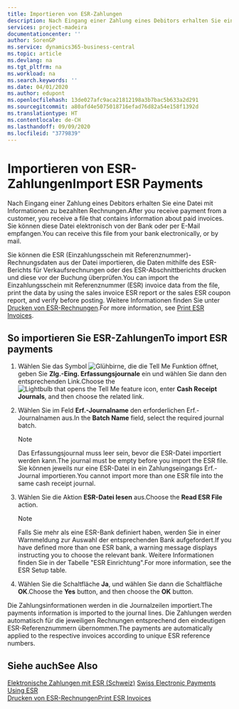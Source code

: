 ```yaml
---
title: Importieren von ESR-Zahlungen
description: Nach Eingang einer Zahlung eines Debitors erhalten Sie eine Datei mit Informationen zu bezahlten Rechnungen. Sie können diese Datei elektronisch von der Bank oder per E-Mail empfangen.
services: project-madeira
documentationcenter: ''
author: SorenGP
ms.service: dynamics365-business-central
ms.topic: article
ms.devlang: na
ms.tgt_pltfrm: na
ms.workload: na
ms.search.keywords: ''
ms.date: 04/01/2020
ms.author: edupont
ms.openlocfilehash: 13de027afc9aca21812198a3b7bac5b633a2d291
ms.sourcegitcommit: a80afd4e5075018716efad76d82a54e158f1392d
ms.translationtype: HT
ms.contentlocale: de-CH
ms.lasthandoff: 09/09/2020
ms.locfileid: "3779839"
---
```

# <a name="import-esr-payments"></a><span data-ttu-id="8fd48-104">Importieren von ESR-Zahlungen</span><span class="sxs-lookup"><span data-stu-id="8fd48-104">Import ESR Payments</span></span>
<span data-ttu-id="8fd48-105">Nach Eingang einer Zahlung eines Debitors erhalten Sie eine Datei mit Informationen zu bezahlten Rechnungen.</span><span class="sxs-lookup"><span data-stu-id="8fd48-105">After you receive payment from a customer, you receive a file that contains information about paid invoices.</span></span> <span data-ttu-id="8fd48-106">Sie können diese Datei elektronisch von der Bank oder per E-Mail empfangen.</span><span class="sxs-lookup"><span data-stu-id="8fd48-106">You can receive this file from your bank electronically, or by mail.</span></span>  

<span data-ttu-id="8fd48-107">Sie können die ESR (Einzahlungsschein mit Referenznummer)-Rechnungsdaten aus der Datei importieren, die Daten mithilfe des ESR-Berichts für Verkaufsrechnungen oder des ESR-Abschnittberichts drucken und diese vor der Buchung überprüfen.</span><span class="sxs-lookup"><span data-stu-id="8fd48-107">You can import the Einzahlungsschein mit Referenznummer (ESR) invoice data from the file, print the data by using the sales invoice ESR report or the sales ESR coupon report, and verify before posting.</span></span> <span data-ttu-id="8fd48-108">Weitere Informationen finden Sie unter [Drucken von ESR-Rechnungen](how-to-print-esr-invoices.md).</span><span class="sxs-lookup"><span data-stu-id="8fd48-108">For more information, see [Print ESR Invoices](how-to-print-esr-invoices.md).</span></span>  

## <a name="to-import-esr-payments"></a><span data-ttu-id="8fd48-109">So importieren Sie ESR-Zahlungen</span><span class="sxs-lookup"><span data-stu-id="8fd48-109">To import ESR payments</span></span>  

1.  <span data-ttu-id="8fd48-110">Wählen Sie das Symbol ![Glühbirne, die die Tell Me Funktion öffnet](../../media/ui-search/search_small.png "Tell me-Funktion"), geben Sie **Zlg.-Eing. Erfassungsjournale** ein und wählen Sie dann den entsprechenden Link.</span><span class="sxs-lookup"><span data-stu-id="8fd48-110">Choose the ![Lightbulb that opens the Tell Me feature](../../media/ui-search/search_small.png "Tell me what you want to do") icon, enter **Cash Receipt Journals**, and then choose the related link.</span></span>  
2.  <span data-ttu-id="8fd48-111">Wählen Sie im Feld **Erf.-Journalname** den erforderlichen Erf.-Journalnamen aus.</span><span class="sxs-lookup"><span data-stu-id="8fd48-111">In the **Batch Name** field, select the required journal batch.</span></span>  

    > [!NOTE]  
    >  <span data-ttu-id="8fd48-112">Das Erfassungsjournal muss leer sein, bevor die ESR-Datei importiert werden kann.</span><span class="sxs-lookup"><span data-stu-id="8fd48-112">The journal must be empty before you import the ESR file.</span></span> <span data-ttu-id="8fd48-113">Sie können jeweils nur eine ESR-Datei in ein Zahlungseingangs Erf.-Journal importieren.</span><span class="sxs-lookup"><span data-stu-id="8fd48-113">You cannot import more than one ESR file into the same cash receipt journal.</span></span>  

3.  <span data-ttu-id="8fd48-114">Wählen Sie die Aktion **ESR-Datei lesen** aus.</span><span class="sxs-lookup"><span data-stu-id="8fd48-114">Choose the **Read ESR File** action.</span></span>  

    > [!NOTE]  
    >  <span data-ttu-id="8fd48-115">Falls Sie mehr als eine ESR-Bank definiert haben, werden Sie in einer Warnmeldung zur Auswahl der entsprechenden Bank aufgefordert.</span><span class="sxs-lookup"><span data-stu-id="8fd48-115">If you have defined more than one ESR bank, a warning message displays instructing you to choose the relevant bank.</span></span> <span data-ttu-id="8fd48-116">Weitere Informationen finden Sie in der Tabelle "ESR Einrichtung".</span><span class="sxs-lookup"><span data-stu-id="8fd48-116">For more information, see the ESR Setup table.</span></span>  

4.  <span data-ttu-id="8fd48-117">Wählen Sie die Schaltfläche **Ja**, und wählen Sie dann die Schaltfläche **OK**.</span><span class="sxs-lookup"><span data-stu-id="8fd48-117">Choose the **Yes** button, and then choose the **OK** button.</span></span>  

<span data-ttu-id="8fd48-118">Die Zahlungsinformationen werden in die Journalzeilen importiert.</span><span class="sxs-lookup"><span data-stu-id="8fd48-118">The payments information is imported to the journal lines.</span></span> <span data-ttu-id="8fd48-119">Die Zahlungen werden automatisch für die jeweiligen Rechnungen entsprechend den eindeutigen ESR-Referenznummern übernommen.</span><span class="sxs-lookup"><span data-stu-id="8fd48-119">The payments are automatically applied to the respective invoices according to unique ESR reference numbers.</span></span>  

## <a name="see-also"></a><span data-ttu-id="8fd48-120">Siehe auch</span><span class="sxs-lookup"><span data-stu-id="8fd48-120">See Also</span></span>  
 <span data-ttu-id="8fd48-121">[Elektronische Zahlungen mit ESR (Schweiz)](swiss-electronic-payments-using-esr.md) </span><span class="sxs-lookup"><span data-stu-id="8fd48-121">[Swiss Electronic Payments Using ESR](swiss-electronic-payments-using-esr.md) </span></span>  
 [<span data-ttu-id="8fd48-122">Drucken von ESR-Rechnungen</span><span class="sxs-lookup"><span data-stu-id="8fd48-122">Print ESR Invoices</span></span>](how-to-print-esr-invoices.md)
